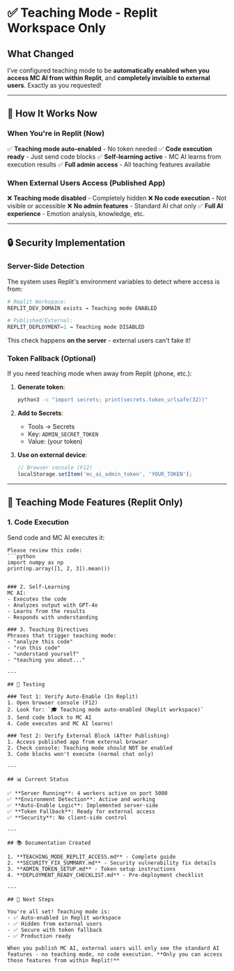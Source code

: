 # ✅ Teaching Mode - Replit Workspace Only

## What Changed

I've configured teaching mode to be **automatically enabled when you access MC AI from within Replit**, and **completely invisible to external users**. Exactly as you requested!

---

## 🎯 How It Works Now

### When You're in Replit (Now)
✅ **Teaching mode auto-enabled** - No token needed
✅ **Code execution ready** - Just send code blocks
✅ **Self-learning active** - MC AI learns from execution results
✅ **Full admin access** - All teaching features available

### When External Users Access (Published App)
❌ **Teaching mode disabled** - Completely hidden
❌ **No code execution** - Not visible or accessible
❌ **No admin features** - Standard AI chat only
✅ **Full AI experience** - Emotion analysis, knowledge, etc.

---

## 🔒 Security Implementation

### Server-Side Detection
The system uses Replit's environment variables to detect where access is from:

```python
# Replit Workspace:
REPLIT_DEV_DOMAIN exists → Teaching mode ENABLED

# Published/External:
REPLIT_DEPLOYMENT=1 → Teaching mode DISABLED
```

This check happens **on the server** - external users can't fake it!

### Token Fallback (Optional)
If you need teaching mode when away from Replit (phone, etc.):

1. **Generate token**:
   ```bash
   python3 -c "import secrets; print(secrets.token_urlsafe(32))"
   ```

2. **Add to Secrets**:
   - Tools → Secrets
   - Key: `ADMIN_SECRET_TOKEN`
   - Value: (your token)

3. **Use on external device**:
   ```javascript
   // Browser console (F12)
   localStorage.setItem('mc_ai_admin_token', 'YOUR_TOKEN');
   ```

---

## 📝 Teaching Mode Features (Replit Only)

### 1. Code Execution
Send code and MC AI executes it:
```
Please review this code:
```python
import numpy as np
print(np.array([1, 2, 3]).mean())
```
```

### 2. Self-Learning
MC AI:
- Executes the code
- Analyzes output with GPT-4o
- Learns from the results
- Responds with understanding

### 3. Teaching Directives
Phrases that trigger teaching mode:
- "analyze this code"
- "run this code"
- "understand yourself"
- "teaching you about..."

---

## 🧪 Testing

### Test 1: Verify Auto-Enable (In Replit)
1. Open browser console (F12)
2. Look for: `🎓 Teaching mode auto-enabled (Replit workspace)`
3. Send code block to MC AI
4. Code executes and MC AI learns!

### Test 2: Verify External Block (After Publishing)
1. Access published app from external browser
2. Check console: Teaching mode should NOT be enabled
3. Code blocks won't execute (normal chat only)

---

## 📊 Current Status

✅ **Server Running**: 4 workers active on port 5000
✅ **Environment Detection**: Active and working
✅ **Auto-Enable Logic**: Implemented server-side
✅ **Token Fallback**: Ready for external access
✅ **Security**: No client-side control

---

## 📚 Documentation Created

1. **TEACHING_MODE_REPLIT_ACCESS.md** - Complete guide
2. **SECURITY_FIX_SUMMARY.md** - Security vulnerability fix details
3. **ADMIN_TOKEN_SETUP.md** - Token setup instructions
4. **DEPLOYMENT_READY_CHECKLIST.md** - Pre-deployment checklist

---

## 🚀 Next Steps

You're all set! Teaching mode is:
- ✅ Auto-enabled in Replit workspace
- ✅ Hidden from external users
- ✅ Secure with token fallback
- ✅ Production ready

When you publish MC AI, external users will only see the standard AI features - no teaching mode, no code execution. **Only you can access those features from within Replit!**
